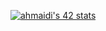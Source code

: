 [![ahmaidi's 42 stats](https://badge42.vercel.app/api/v2/cl1xafkoi007809k1x1xae2uh/stats?cursusId=21&coalitionId=80)](https://github.com/JaeSeoKim/badge42)
